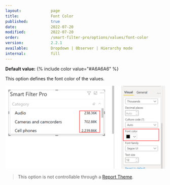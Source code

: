 ```yaml
---
layout:             page
title:              Font Color
published:          true
date:               2022-07-20
modified:           2022-07-20
order:              /smart-filter-pro/options/values/font-color
version:            2.2.1
available:          Dropdown | Observer | Hierarchy mode
internal:           fill
---
```

**Default value:** {% include color value="#A6A6A6" %}

This option defines the font color of the values.  

<img src="images/values-font-color.png" width="550">  

> This option is not controllable through a [Report Theme](../../features/themes.md).